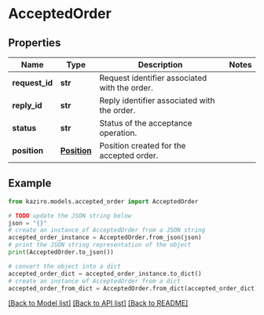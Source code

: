 # AcceptedOrder


## Properties

Name | Type | Description | Notes
------------ | ------------- | ------------- | -------------
**request_id** | **str** | Request identifier associated with the order. | 
**reply_id** | **str** | Reply identifier associated with the order. | 
**status** | **str** | Status of the acceptance operation. | 
**position** | [**Position**](Position.md) | Position created for the accepted order. | 

## Example

```python
from kaziro.models.accepted_order import AcceptedOrder

# TODO update the JSON string below
json = "{}"
# create an instance of AcceptedOrder from a JSON string
accepted_order_instance = AcceptedOrder.from_json(json)
# print the JSON string representation of the object
print(AcceptedOrder.to_json())

# convert the object into a dict
accepted_order_dict = accepted_order_instance.to_dict()
# create an instance of AcceptedOrder from a dict
accepted_order_from_dict = AcceptedOrder.from_dict(accepted_order_dict)
```
[[Back to Model list]](../README.md#documentation-for-models) [[Back to API list]](../README.md#documentation-for-api-endpoints) [[Back to README]](../README.md)


